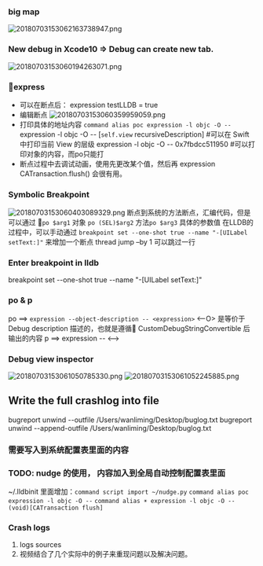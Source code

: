
### big map
![20180703153062163738947.png](http://p88xz0cfk.bkt.clouddn.com/20180703153062163738947.png)

### New debug in Xcode10 => Debug can create new tab.
![20180703153060194263071.png](http://p88xz0cfk.bkt.clouddn.com/20180703153060194263071.png)

### express
* 可以在断点后： expression testLLDB = true
* 编辑断点
![20180703153060359959059.png](http://p88xz0cfk.bkt.clouddn.com/20180703153060359959059.png)
* 打印具体的地址内容
`command alias poc expression -l objc -O --`
expression -l objc -O -- [`self.view` recursiveDescription]  #可以在 Swift 中打印当前 View 的层级
expression -l objc -O -- 0x7fbdcc511950 #可以打印对象的内容，而po只能打
* 断点过程中去调试动画，使用先更改某个值，然后再 expression CATransaction.flush() 会很有用。

### Symbolic Breakpoint
![20180703153060403089329.png](http://p88xz0cfk.bkt.clouddn.com/20180703153060403089329.png)
断点到系统的方法断点，汇编代码，但是可以通过 `po $arg1` 对象 `po (SEL)$arg2` 方法`po $arg3` 具体的参数值 
在LLDB的过程中，可以手动通过 `breakpoint set --one-shot true --name "-[UILabel setText:]"` 来增加一个断点
thread jump –by 1 可以跳过一行

### Enter breakpoint in lldb
breakpoint set --one-shot true --name "-[UILabel setText:]"

### po & p
po ==> `expression --object-description -- <expression>` <--O> 是等价于 Debug description 描述的，也就是遵循 CustomDebugStringConvertible 后输出的内容
p  ==> expression -- <expression>  <-->

### Debug view inspector
![20180703153061050785330.png](http://p88xz0cfk.bkt.clouddn.com/20180703153061050785330.png)
![20180703153061052245885.png](http://p88xz0cfk.bkt.clouddn.com/20180703153061052245885.png)


## Write the full crashlog into file
bugreport unwind --outfile /Users/wanliming/Desktop/buglog.txt
bugreport unwind --append-outfile /Users/wanliming/Desktop/buglog.txt

### 需要写入到系统配置表里面的内容
### TODO: nudge 的使用， 内容加入到全局自动控制配置表里面
~/.lldbinit 里面增加：`command script import ~/nudge.py` `command alias poc expression -l objc -O --` `command alias ☀️ expression -l objc -O -- (void)[CATransaction flush]`


### Crash logs
1. logs sources
2. 视频结合了几个实际中的例子来重现问题以及解决问题。